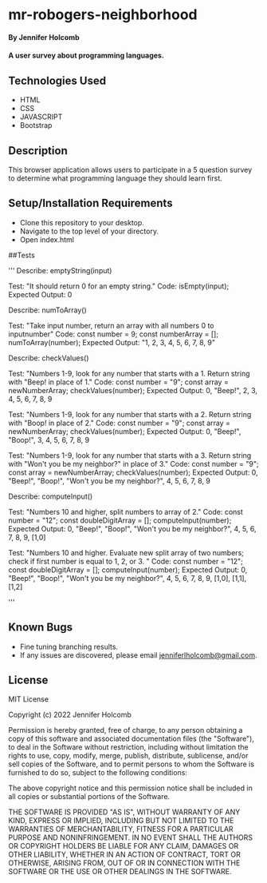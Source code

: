 # mr-robogers-neighborhood

#### By Jennifer Holcomb

#### A user survey about programming languages.

## Technologies Used

* HTML
* CSS
* JAVASCRIPT
* Bootstrap

## Description

This browser application allows users to participate in a 5 question survey to determine what programming language they should learn first.

## Setup/Installation Requirements

* Clone this repository to your desktop.
* Navigate to the top level of your directory.
* Open index.html

##Tests

''' 
Describe: emptyString(input)

Test: "It should return 0 for an empty string."
Code: isEmpty(input);
Expected Output: 0

Describe: numToArray()

Test: "Take input number, return an array with all numbers 0 to inputnumber"
Code: 
const number = 9;
const numberArray = [];
numToArray(number);
Expected Output: "1, 2, 3, 4, 5, 6, 7, 8, 9"

Describe: checkValues()

Test: "Numbers 1-9, look for any number that starts with a 1. Return string with "Beep! in place of 1."
Code: 
const number = "9";
const array = newNumberArray;
checkValues(number);
Expected Output: 0, "Beep!", 2, 3, 4, 5, 6, 7, 8, 9

Test: "Numbers 1-9, look for any number that starts with a 2. Return string with "Boop! in place of 2."
Code: 
const number = "9";
const array = newNumberArray;
checkValues(number);
Expected Output: 0, "Beep!", "Boop!", 3, 4, 5, 6, 7, 8, 9

Test: "Numbers 1-9, look for any number that starts with a 3. Return string with "Won't you be my neighbor?" in place of 3."
Code: 
const number = "9";
const array = newNumberArray;
checkValues(number);
Expected Output: 0, "Beep!", "Boop!", "Won't you be my neighbor?", 4, 5, 6, 7, 8, 9

Describe: computeInput()

Test: "Numbers 10 and higher, split numbers to array of 2."
Code: 
const number = "12";
const doubleDigitArray = [];
computeInput(number);
Expected Output: 0, "Beep!", "Boop!", "Won't you be my neighbor?", 4, 5, 6, 7, 8, 9, [1,0]

Test: "Numbers 10 and higher. Evaluate new split array of two numbers; check if first number is equal to 1, 2, or 3. "
Code: 
const number = "12";
const doubleDigitArray = [];
computeInput(number);
Expected Output: 0, "Beep!", "Boop!", "Won't you be my neighbor?", 4, 5, 6, 7, 8, 9, [1,0], [1,1], [1,2]

'''

## Known Bugs
* Fine tuning branching results.
* If any issues are discovered, please email jenniferlholcomb@gmail.com.

## License

MIT License

Copyright (c) 2022 Jennifer Holcomb

Permission is hereby granted, free of charge, to any person obtaining a copy
of this software and associated documentation files (the "Software"), to deal
in the Software without restriction, including without limitation the rights
to use, copy, modify, merge, publish, distribute, sublicense, and/or sell
copies of the Software, and to permit persons to whom the Software is
furnished to do so, subject to the following conditions:

The above copyright notice and this permission notice shall be included in all
copies or substantial portions of the Software.

THE SOFTWARE IS PROVIDED "AS IS", WITHOUT WARRANTY OF ANY KIND, EXPRESS OR
IMPLIED, INCLUDING BUT NOT LIMITED TO THE WARRANTIES OF MERCHANTABILITY,
FITNESS FOR A PARTICULAR PURPOSE AND NONINFRINGEMENT. IN NO EVENT SHALL THE
AUTHORS OR COPYRIGHT HOLDERS BE LIABLE FOR ANY CLAIM, DAMAGES OR OTHER
LIABILITY, WHETHER IN AN ACTION OF CONTRACT, TORT OR OTHERWISE, ARISING FROM,
OUT OF OR IN CONNECTION WITH THE SOFTWARE OR THE USE OR OTHER DEALINGS IN THE
SOFTWARE.

